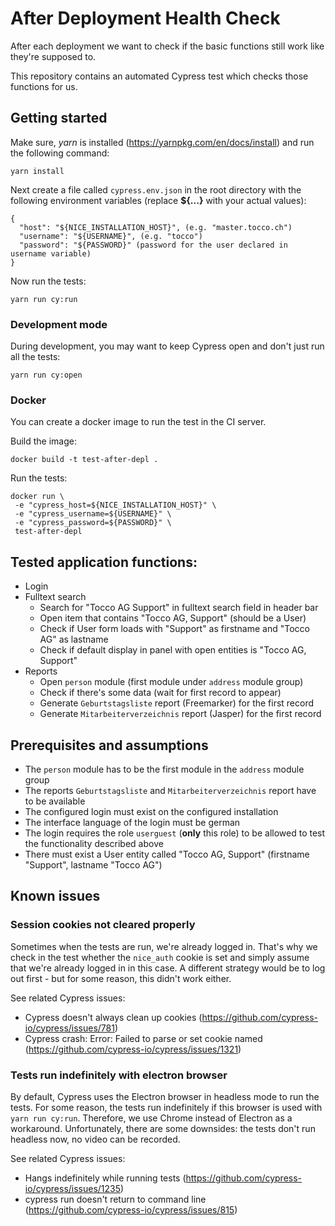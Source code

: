# After Deployment Health Check

After each deployment we want to check if the basic functions still work like they're supposed to.

This repository contains an automated Cypress test which checks those functions for us.

## Getting started

Make sure, *yarn* is installed (https://yarnpkg.com/en/docs/install) and run the following command:

```
yarn install
```

Next create a file called `cypress.env.json` in the root directory with the following environment variables (replace
**${...}** with your actual values):

```
{
  "host": "${NICE_INSTALLATION_HOST}", (e.g. "master.tocco.ch")
  "username": "${USERNAME}", (e.g. "tocco")
  "password": "${PASSWORD}" (password for the user declared in username variable)
}
```

Now run the tests:

```
yarn run cy:run
```

### Development mode

During development, you may want to keep Cypress open and don't just run all the tests:

```
yarn run cy:open
```

### Docker

You can create a docker image to run the test in the CI server.

Build the image:
```
docker build -t test-after-depl .
```

Run the tests:
```
docker run \
 -e "cypress_host=${NICE_INSTALLATION_HOST}" \
 -e "cypress_username=${USERNAME}" \
 -e "cypress_password=${PASSWORD}" \
 test-after-depl
```

## Tested application functions:
* Login
* Fulltext search
  * Search for "Tocco AG Support" in fulltext search field in header bar
  * Open item that contains "Tocco AG, Support" (should be a User)
  * Check if User form loads with "Support" as firstname and "Tocco AG" as lastname
  * Check if default display in panel with open entities is "Tocco AG, Support"
* Reports
  * Open `person` module (first module under `address` module group)
  * Check if there's some data (wait for first record to appear)
  * Generate `Geburtstagsliste` report (Freemarker) for the first record
  * Generate `Mitarbeiterverzeichnis` report (Jasper) for the first record

## Prerequisites and assumptions
* The `person` module has to be the first module in the `address` module group
* The reports `Geburtstagsliste` and `Mitarbeiterverzeichnis` report have to be available
* The configured login must exist on the configured installation
* The interface language of the login must be german
* The login requires the role `userguest` (**only** this role) to be allowed to test the functionality described above
* There must exist a User entity called "Tocco AG, Support" (firstname "Support", lastname "Tocco AG")

## Known issues

### Session cookies not cleared properly

Sometimes when the tests are run, we're already logged in. That's why we check in the test whether the `nice_auth`
cookie is set and simply assume that we're already logged in in this case. A different strategy would be to log out
first - but for some reason, this didn't work either.

See related Cypress issues:
* Cypress doesn't always clean up cookies (https://github.com/cypress-io/cypress/issues/781)
* Cypress crash: Error: Failed to parse or set cookie named (https://github.com/cypress-io/cypress/issues/1321)

### Tests run indefinitely with electron browser

By default, Cypress uses the Electron browser in headless mode to run the tests. For some reason, the tests run
indefinitely if this browser is used with `yarn run cy:run`. Therefore, we use Chrome instead of Electron as a
workaround. Unfortunately, there are some downsides: the tests don't run headless now, no video can be recorded.

See related Cypress issues:
* Hangs indefinitely while running tests (https://github.com/cypress-io/cypress/issues/1235)
* cypress run doesn't return to command line (https://github.com/cypress-io/cypress/issues/815)
